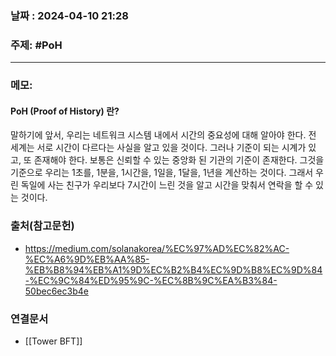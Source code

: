 
### 날짜 : 2024-04-10 21:28

### 주제: #PoH


---
### 메모:
#### PoH (Proof of History) 란?

말하기에 앞서, 우리는 네트워크 시스템 내에서 시간의 중요성에 대해 알아야 한다. 
전 세계는 서로 시간이 다르다는 사실을 알고 있을 것이다. 
그러나 기준이 되는 시계가 있고, 또 존재해야 한다. 
보통은 신뢰할 수 있는 중앙화 된 기관의 기준이 존재한다. 
그것을 기준으로 우리는 1초를, 1분을, 1시간을, 1일을, 1달을, 1년을 계산하는 것이다. 
그래서 우린 독일에 사는 친구가 우리보다 7시간이 느린 것을 알고 시간을 맞춰서 연락을 할 수 있는 것이다. 

### 출처(참고문헌)
-  https://medium.com/solanakorea/%EC%97%AD%EC%82%AC-%EC%A6%9D%EB%AA%85-%EB%B8%94%EB%A1%9D%EC%B2%B4%EC%9D%B8%EC%9D%84-%EC%9C%84%ED%95%9C-%EC%8B%9C%EA%B3%84-50bec6ec3b4e

### 연결문서
- [[Tower BFT]]